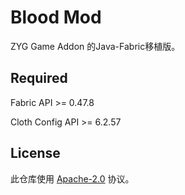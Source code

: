# Blood Mod

ZYG Game Addon 的Java-Fabric移植版。

## Required

Fabric API >= 0.47.8

Cloth Config API >= 6.2.57

## License

此仓库使用 [Apache-2.0](LICENSE) 协议。
